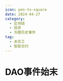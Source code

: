 ```yaml
---
icon: pen-to-square
date: 2024-04-27
category:
  - 区块链
  - 投资
  - 币圈历史事件
tag:
  - 未完工
  - 智能合约
---
```

# DAO事件始末
